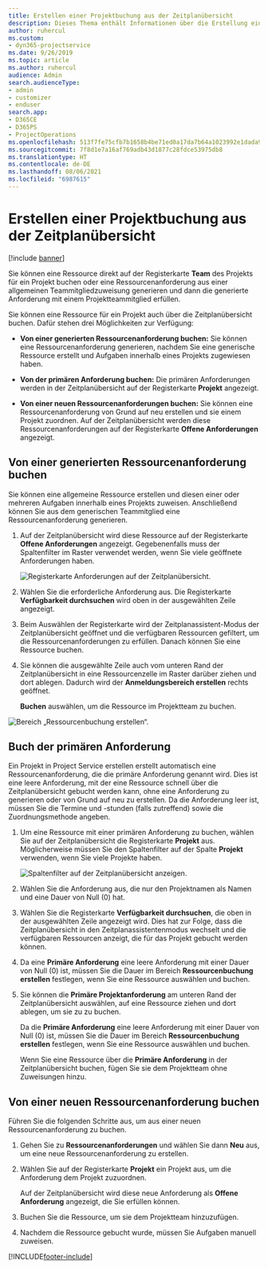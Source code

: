 ```yaml
---
title: Erstellen einer Projektbuchung aus der Zeitplanübersicht
description: Dieses Thema enthält Informationen über die Erstellung einer Projektbuchung aus der Zeitplanübersicht.
author: ruhercul
ms.custom:
- dyn365-projectservice
ms.date: 9/26/2019
ms.topic: article
ms.author: ruhercul
audience: Admin
search.audienceType:
- admin
- customizer
- enduser
search.app:
- D365CE
- D365PS
- ProjectOperations
ms.openlocfilehash: 513f7fe75cfb7b1658b4be71ed0a17da7b64a1023992e1dada9adca8f0dbf21e
ms.sourcegitcommit: 7f8d1e7a16af769adb43d1877c28fdce53975db8
ms.translationtype: HT
ms.contentlocale: de-DE
ms.lasthandoff: 08/06/2021
ms.locfileid: "6987615"
---
```

# <a name="create-a-project-booking-from-the-schedule-board"></a>Erstellen einer Projektbuchung aus der Zeitplanübersicht

[!include [banner](../includes/psa-now-project-operations.md)]

Sie können eine Ressource direkt auf der Registerkarte **Team** des Projekts für ein Projekt buchen oder eine Ressourcenanforderung aus einer allgemeinen Teammitgliedzuweisung generieren und dann die generierte Anforderung mit einem Projektteammitglied erfüllen.

Sie können eine Ressource für ein Projekt auch über die Zeitplanübersicht buchen. Dafür stehen drei Möglichkeiten zur Verfügung:

- **Von einer generierten Ressourcenanforderung buchen:** Sie können eine Ressourcenanforderung generieren, nachdem Sie eine generische Ressource erstellt und Aufgaben innerhalb eines Projekts zugewiesen haben.

- **Von der primären Anforderung buchen:** Die primären Anforderungen werden in der Zeitplanübersicht auf der Registerkarte **Projekt** angezeigt. 

- **Von einer neuen Ressourcenanforderungen buchen:** Sie können eine Ressourcenanforderung von Grund auf neu erstellen und sie einem Projekt zuordnen. Auf der Zeitplanübersicht werden diese Ressourcenanforderungen auf der Registerkarte **Offene Anforderungen** angezeigt.

## <a name="book-from-a-generated-resource-requirement"></a>Von einer generierten Ressourcenanforderung buchen

Sie können eine allgemeine Ressource erstellen und diesen einer oder mehreren Aufgaben innerhalb eines Projekts zuweisen. Anschließend können Sie aus dem generischen Teammitglied eine Ressourcenanforderung generieren. 

1.  Auf der Zeitplanübersicht wird diese Ressource auf der Registerkarte **Offene Anforderungen** angezeigt. Gegebenenfalls muss der Spaltenfilter im Raster verwendet werden, wenn Sie viele geöffnete Anforderungen haben. 

    ![Registerkarte Anforderungen auf der Zeitplanübersicht.](media/FAQ-Project-Booking-Schedule-Board-1.png "Screenshot der Anmeldungen und Zuweisungstabellen")

2. Wählen Sie die erforderliche Anforderung aus. Die Registerkarte **Verfügbarkeit durchsuchen** wird oben in der ausgewählten Zeile angezeigt.
 
3. Beim Auswählen der Registerkarte wird der Zeitplanassistent-Modus der Zeitplanübersicht geöffnet und die verfügbaren Ressourcen gefiltert, um die Ressourcenanforderungen zu erfüllen. Danach können Sie eine Ressource buchen.

4. Sie können die ausgewählte Zeile auch vom unteren Rand der Zeitplanübersicht in eine Ressourcenzelle im Raster darüber ziehen und dort ablegen. Dadurch wird der **Anmeldungsbereich erstellen** rechts geöffnet.

    **Buchen** auswählen, um die Ressource im Projektteam zu buchen.

![Bereich „Ressourcenbuchung erstellen“.](media/FAQ-Project-Booking-Schedule-Board-6.png "")
 

## <a name="book-from-the-primary-requirement"></a>Buch der primären Anforderung

Ein Projekt in Project Service erstellen erstellt automatisch eine Ressourcenanforderung, die die primäre Anforderung genannt wird. Dies ist eine leere Anforderung, mit der eine Ressource schnell über die Zeitplanübersicht gebucht werden kann, ohne eine Anforderung zu generieren oder von Grund auf neu zu erstellen. Da die Anforderung leer ist, müssen Sie die Termine und -stunden (falls zutreffend) sowie die Zuordnungsmethode angeben. 

1. Um eine Ressource mit einer primären Anforderung zu buchen, wählen Sie auf der Zeitplanübersicht die Registerkarte **Projekt** aus. Möglicherweise müssen Sie den Spaltenfilter auf der Spalte **Projekt** verwenden, wenn Sie viele Projekte haben.

   ![Spaltenfilter auf der Zeitplanübersicht anzeigen.](media/FAQ-Project-Booking-Schedule-Board-2.png "Screenshot der Anmeldungen und Zuweisungstabellen")

2. Wählen Sie die Anforderung aus, die nur den Projektnamen als Namen und eine Dauer von Null (0) hat.

3. Wählen Sie die Registerkarte **Verfügbarkeit durchsuchen**, die oben in der ausgewählten Zeile angezeigt wird. Dies hat zur Folge, dass die Zeitplanübersicht in den Zeitplanassistentenmodus wechselt und die verfügbaren Ressourcen anzeigt, die für das Projekt gebucht werden können.

4. Da eine **Primäre Anforderung** eine leere Anforderung mit einer Dauer von Null (0) ist, müssen Sie die Dauer im Bereich **Ressourcenbuchung erstellen** festlegen, wenn Sie eine Ressource auswählen und buchen.

5. Sie können die **Primäre Projektanforderung** am unteren Rand der Zeitplanübersicht auswählen, auf eine Ressource ziehen und dort ablegen, um sie zu zu buchen.
 
    Da die **Primäre Anforderung** eine leere Anforderung mit einer Dauer von Null (0) ist, müssen Sie die Dauer im Bereich **Ressourcenbuchung erstellen** festlegen, wenn Sie eine Ressource auswählen und buchen.
 
    Wenn Sie eine Ressource über die **Primäre Anforderung** in der Zeitplanübersicht buchen, fügen Sie sie dem Projektteam ohne Zuweisungen hinzu.
 
## <a name="book-from-a-new-resource-requirement"></a>Von einer neuen Ressourcenanforderung buchen
Führen Sie die folgenden Schritte aus, um aus einer neuen Ressourcenanforderung zu buchen. 

1. Gehen Sie zu **Ressourcenanforderungen** und wählen Sie dann **Neu** aus, um eine neue Ressourcenanforderung zu erstellen.

2. Wählen Sie auf der Registerkarte **Projekt** ein Projekt aus, um die Anforderung dem Projekt zuzuordnen.
 
    Auf der Zeitplanübersicht wird diese neue Anforderung als **Offene Anforderung** angezeigt, die Sie erfüllen können.

3. Buchen Sie die Ressource, um sie dem Projektteam hinzuzufügen.

4. Nachdem die Ressource gebucht wurde, müssen Sie Aufgaben manuell zuweisen.



[!INCLUDE[footer-include](../includes/footer-banner.md)]